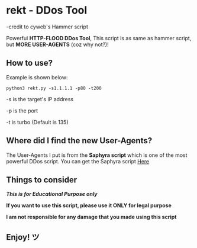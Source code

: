 # rekt - DDos Tool

-credit to cyweb's Hammer script

Powerful **HTTP-FLOOD DDos Tool**,
This script is as same as hammer script, but **MORE USER-AGENTS** (coz why not?)!


## How to use?

Example is shown below:

    python3 rekt.py -s1.1.1.1 -p80 -t200
-s is the target's IP address

-p is the port

-t is turbo (Default is 135)

## Where did I find the new User-Agents?


The User-Agents I put is from the **Saphyra script** which is one of the most powerful DDos script. You can get the Saphyra script [Here](https://github.com/H1R0GH057/Anonymous/blob/master/saphyra.py)

## Things to consider

***This is for Educational Purpose only***

**If you want to use this script, please use it ONLY for legal purpose**

**I am not responsible for any damage that you made using this script**

## Enjoy! ツ
